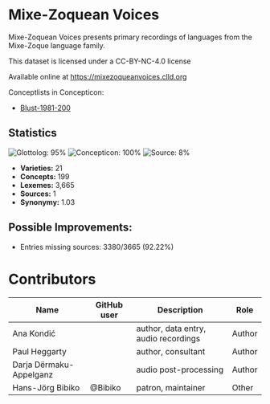 # Mixe-Zoquean Voices


Mixe-Zoquean Voices presents primary recordings of languages from the Mixe-Zoque language family.

This dataset is licensed under a CC-BY-NC-4.0 license

Available online at https://mixezoqueanvoices.clld.org


Conceptlists in Concepticon:
- [Blust-1981-200](https://concepticon.clld.org/contributions/Blust-1981-200)
## Statistics


![Glottolog: 95%](https://img.shields.io/badge/Glottolog-95%25-green.svg "Glottolog: 95%")
![Concepticon: 100%](https://img.shields.io/badge/Concepticon-100%25-brightgreen.svg "Concepticon: 100%")
![Source: 8%](https://img.shields.io/badge/Source-8%25-red.svg "Source: 8%")

- **Varieties:** 21
- **Concepts:** 199
- **Lexemes:** 3,665
- **Sources:** 1
- **Synonymy:** 1.03

## Possible Improvements:



- Entries missing sources: 3380/3665 (92.22%)

# Contributors

Name               | GitHub user     | Description                          | Role
---                | ---             | ---                                  | ---
Ana Kondić |  | author, data entry, audio recordings | Author
Paul Heggarty |  | author, consultant | Author
Darja Dërmaku-Appelganz |  | audio post-processing | Author
Hans-Jörg Bibiko | @Bibiko | patron, maintainer | Other


